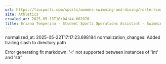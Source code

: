```yaml
---
url: https://fiusports.com/sports/womens-swimming-and-diving/roster/coaches/eriana-temperino/3309/
site: Athletics
crawled_at: 2025-05-13T10:04:44.662070
title: Eriana Temperino - Student Sports Operations Assistant - Swimming and Diving Coaches - FIU Athletics
---
```

normalized_at: 2025-05-22T17:17:23.698184
normalization_changes: Added trailing slash to directory path

Error generating fit markdown: '<' not supported between instances of 'int' and 'str'